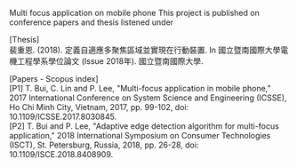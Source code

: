 Multi focus application on mobile phone
This project is published on conference papers and thesis listened under
<p>[Thesis]<br/>
裴重恩. (2018). 定義自適應多聚焦區域並實現在行動裝置. In 國立暨南國際大學電機工程學系學位論文 (Issue 2018年). 國立暨南國際大學.</p>

<p>[Papers - Scopus index]<br/>
[P1] T. Bui, C. Lin and P. Lee, "Multi-focus application in mobile phone," 2017 International Conference on System Science and Engineering (ICSSE), Ho Chi Minh City, Vietnam, 2017, pp. 99-102, doi: 10.1109/ICSSE.2017.8030845.<br/>
[P2] T. Bui and P. Lee, "Adaptive edge detection algorithm for multi-focus application," 2018 International Symposium on Consumer Technologies (ISCT), St. Petersburg, Russia, 2018, pp. 26-28, doi: 10.1109/ISCE.2018.8408909.</p>
